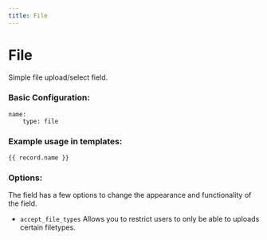 ```yaml
---
title: File
---
```

File
=========

Simple file upload/select field.

### Basic Configuration:

```
name:
    type: file
```

### Example usage in templates:

```
{{ record.name }}
```

### Options:

The field has a few options to change the appearance and functionality of the
field.

* `accept_file_types` Allows you to restrict users to only be able to uploads
  certain filetypes.
